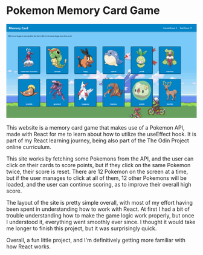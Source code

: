 # Pokemon Memory Card Game

![Alt text](./src/assets/Screenshot.png)

This website is a memory card game that makes use of a Pokemon API, made with React for me to learn about how to utilize the useEffect hook. It is part of my React learning journey, being also part of the The Odin Project online curriculum.

This site works by fetching some Pokemons from the API, and the user can click on their cards to score points, but if they click on the same Pokemon twice, their score is reset. There are 12 Pokemon on the screen at a time, but if the user manages to click at all of them, 12 other Pokemons will be loaded, and the user can continue scoring, as to improve their overall high score.

The layout of the site is pretty simple overall, with most of my effort having been spent in understanding how to work with React. At first I had a bit of trouble understanding how to make the game logic work properly, but once I understood it, everything went smoothly ever since. I thought it would take me longer to finish this project, but it was surprisingly quick.

Overall, a fun little project, and I'm definitively getting more familiar with how React works.